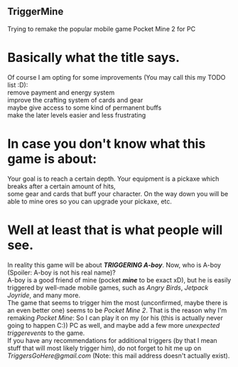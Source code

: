 ## TriggerMine
Trying to remake the popular mobile game Pocket Mine 2 for PC

# Basically what the title says.
Of course I am opting for some improvements (You may call this my TODO list :D):  
remove payment and energy system  
improve the crafting system of cards and gear  
maybe give access to some kind of permanent buffs  
make the later levels easier and less frustrating  

# In case you don't know what this game is about:  
Your goal is to reach a certain depth. Your equipment is a pickaxe which breaks after a certain amount of hits,  
some gear and cards that buff your character. On the way down you will be able to mine ores so you can upgrade your pickaxe, etc. 

# Well at least that is what people will see. 
In reality this game will be about ___TRIGGERING A-boy___. Now, who is A-boy (Spoiler: A-boy is not his real name)?  
A-boy is a good friend of mine (pocket ___mine___ to be exact xD), but he is easily triggered by well-made mobile games, such as _Angry Birds_, _Jetpack Joyride_, and many more.  
The game that seems to trigger him the most (unconfirmed, maybe there is an even better one) seems to be _Pocket Mine 2_. That is the reason why I'm remaking _Pocket Mine_: So I can play it on my (or his (this is actually never going to happen C:)) PC as well, and maybe add a few more _unexpected triggerevents_ to the game.  
If you have any recommendations for additional triggers (by that I mean stuff that will most likely trigger him), do not forget to hit me up on _TriggersGoHere@gmail.com_ (Note: this mail address doesn't actually exist).
